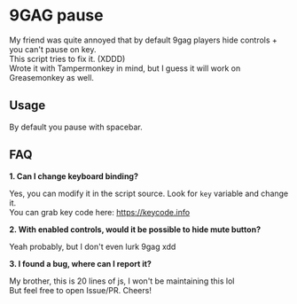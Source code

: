 # 9GAG pause
My friend was quite annoyed that by default 9gag players hide controls + you can't pause on key.  
This script tries to fix it. (XDDD)  
Wrote it with Tampermonkey in mind, but I guess it will work on Greasemonkey as well.

## Usage
By default you pause with spacebar.

## FAQ
**1. Can I change keyboard binding?**

Yes, you can modify it in the script source. Look for `key` variable and change it.  
You can grab key code here: https://keycode.info

**2. With enabled controls, would it be possible to hide mute button?**

Yeah probably, but I don't even lurk 9gag xdd

**3. I found a bug, where can I report it?**

My brother, this is 20 lines of js, I won't be maintaining this lol  
But feel free to open Issue/PR. Cheers!